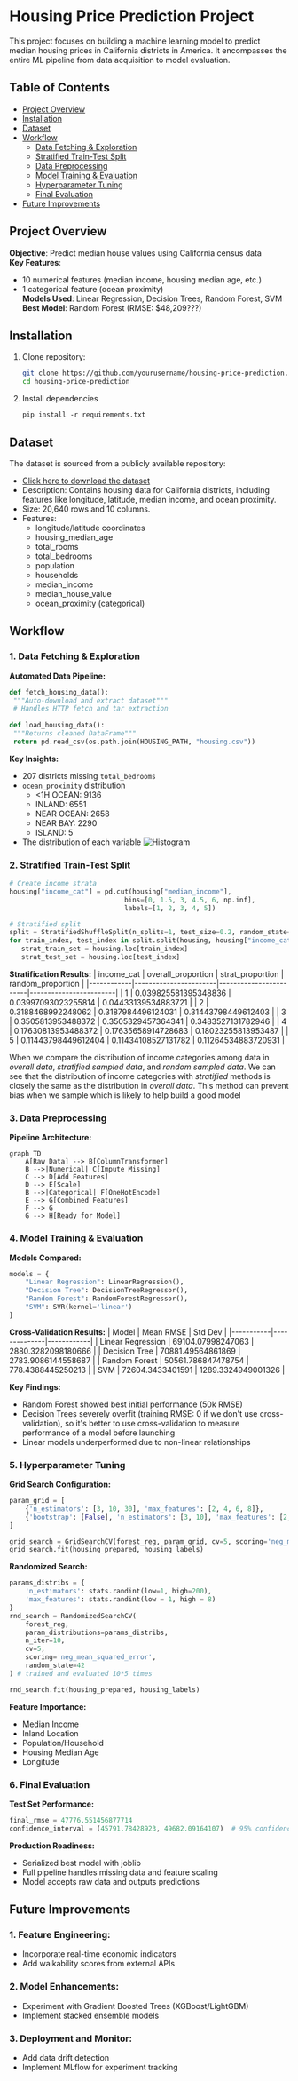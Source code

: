 # Housing Price Prediction Project

This project focuses on building a machine learning model to predict median housing prices in California districts in America. It encompasses the entire ML pipeline from data acquisition to model evaluation.

## Table of Contents
- [Project Overview](#project-overview)
- [Installation](#installation)
- [Dataset](#dataset)
- [Workflow](#workflow)
  - [Data Fetching & Exploration](#1-data-fetching--exploration)
  - [Stratified Train-Test Split](#2-stratified-train-test-split)
  - [Data Preprocessing](#3-data-preprocessing)
  - [Model Training & Evaluation](#4-model-training--evaluation)
  - [Hyperparameter Tuning](#5-hyperparameter-tuning)
  - [Final Evaluation](#6-final-evaluation)
- [Future Improvements](#future-improvements)

## Project Overview
**Objective**: Predict median house values using California census data  
**Key Features**:
- 10 numerical features (median income, housing median age, etc.)
- 1 categorical feature (ocean proximity)  
**Models Used**: Linear Regression, Decision Trees, Random Forest, SVM  
**Best Model**: Random Forest (RMSE: $48,209???)

## Installation
1. Clone repository:
   ```bash
   git clone https://github.com/yourusername/housing-price-prediction.git
   cd housing-price-prediction
2. Install dependencies
   ```base
   pip install -r requirements.txt
## Dataset
The dataset is sourced from a publicly available repository:
* [Click here to download the dataset](https://raw.githubusercontent.com/dangtna1/datasets/refs/heads/main/housing.tgz)
* Description: Contains housing data for California districts, including features like longitude, latitude, median income, and ocean proximity.
* Size: 20,640 rows and 10 columns.
* Features:
    * longitude/latitude coordinates
    * housing_median_age
    * total_rooms
    * total_bedrooms
    * population
    * households
    * median_income
    * median_house_value
    * ocean_proximity (categorical)
## Workflow
### 1. Data Fetching & Exploration
**Automated Data Pipeline:**
   ```python
def fetch_housing_data():
    """Auto-download and extract dataset"""
    # Handles HTTP fetch and tar extraction
    
def load_housing_data():
    """Returns cleaned DataFrame"""
    return pd.read_csv(os.path.join(HOUSING_PATH, "housing.csv"))
```

**Key Insights:**
* 207 districts missing `total_bedrooms`
* `ocean_proximity` distribution
   * <1H OCEAN: 9136
   * INLAND: 6551
   * NEAR OCEAN: 2658
   * NEAR BAY: 2290
   * ISLAND: 5
* The distribution of each variable
![Histogram](images/distribution.png)
### 2. Stratified Train-Test Split
 ```python
# Create income strata
housing["income_cat"] = pd.cut(housing["median_income"],
                              bins=[0, 1.5, 3, 4.5, 6, np.inf],
                              labels=[1, 2, 3, 4, 5])

# Stratified split
split = StratifiedShuffleSplit(n_splits=1, test_size=0.2, random_state=42)
for train_index, test_index in split.split(housing, housing["income_cat"]):
    strat_train_set = housing.loc[train_index]
    strat_test_set = housing.loc[test_index]
```

**Stratification Results:**
| income_cat | overall_proportion     | strat_proportion       | random_proportion      |
|------------|-----------------------|------------------------|------------------------|
| 1          | 0.039825581395348836  | 0.03997093023255814    | 0.04433139534883721    |
| 2          | 0.3188468992248062    | 0.3187984496124031     | 0.31443798449612403    |
| 3          | 0.3505813953488372    | 0.3505329457364341     | 0.3483527131782946     |
| 4          | 0.17630813953488372   | 0.17635658914728683    | 0.18023255813953487    |
| 5          | 0.11443798449612404   | 0.11434108527131782    | 0.11264534883720931    |

When we compare the distribution of income categories among data in *overall data*, *stratified sampled data*, and *random sampled data*. We can see that the distribution of income categories with *stratified* methods is closely the same as the distribution in *overall data*. This method can prevent bias when we sample which is likely to help build a good model
### 3. Data Preprocessing
**Pipeline Architecture:**
```
graph TD
    A[Raw Data] --> B[ColumnTransformer]
    B -->|Numerical| C[Impute Missing]
    C --> D[Add Features]
    D --> E[Scale]
    B -->|Categorical| F[OneHotEncode]
    E --> G[Combined Features]
    F --> G
    G --> H[Ready for Model]
```
### 4. Model Training & Evaluation
**Models Compared:**
```python
models = {
    "Linear Regression": LinearRegression(),
    "Decision Tree": DecisionTreeRegressor(),
    "Random Forest": RandomForestRegressor(),
    "SVM": SVR(kernel='linear')
}
```
**Cross-Validation Results:**
| Model | Mean RMSE     | Std Dev       |
|-----------|--------------|------------|
| Linear Regression          | 69104.07998247063  | 2880.3282098180666    |
| Decision Tree          | 70881.49564861869    | 2783.9086144558687     |
| Random Forest          | 50561.786847478754    | 778.4388445250213     |
| SVM	          | 72604.3433401591   | 1289.3324949001326    |

**Key Findings:**
* Random Forest showed best initial performance (50k RMSE)
* Decision Trees severely overfit (training RMSE: 0 if we don't use cross-validation), so it's better to use cross-validation to measure performance of a model before launching
* Linear models underperformed due to non-linear relationships
### 5. Hyperparameter Tuning
**Grid Search Configuration:**
```python
param_grid = [
    {'n_estimators': [3, 10, 30], 'max_features': [2, 4, 6, 8]},
    {'bootstrap': [False], 'n_estimators': [3, 10], 'max_features': [2, 3, 4]}
]

grid_search = GridSearchCV(forest_reg, param_grid, cv=5, scoring='neg_mean_squared_error') # (3*4 + 2*3)*5 = 90 times
grid_search.fit(housing_prepared, housing_labels)
```
**Randomized Search:**
```python
params_distribs = {
    'n_estimators': stats.randint(low=1, high=200),
    'max_features': stats.randint(low = 1, high = 8)
}
rnd_search = RandomizedSearchCV(
    forest_reg,
    param_distributions=params_distribs,
    n_iter=10,
    cv=5,
    scoring='neg_mean_squared_error',
    random_state=42
) # trained and evaluated 10*5 times

rnd_search.fit(housing_prepared, housing_labels)
```
**Feature Importance:**
* Median Income
* Inland Location
* Population/Household
* Housing Median Age
* Longitude
### 6. Final Evaluation
**Test Set Performance:**
```python
final_rmse = 47776.551456877714
confidence_interval = (45791.78428923, 49682.09164107)  # 95% confidence
```
**Production Readiness:**
* Serialized best model with joblib
* Full pipeline handles missing data and feature scaling
* Model accepts raw data and outputs predictions
## Future Improvements
### 1. Feature Engineering:
* Incorporate real-time economic indicators
* Add walkability scores from external APIs
### 2. Model Enhancements:
* Experiment with Gradient Boosted Trees (XGBoost/LightGBM)
* Implement stacked ensemble models
### 3. Deployment and Monitor:
* Add data drift detection
* Implement MLflow for experiment tracking
